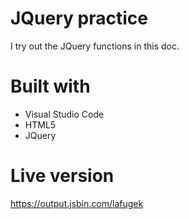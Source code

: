 # JQuery practice

I try out the JQuery functions in this doc.

# Built with

- Visual Studio Code
- HTML5
- JQuery

# Live version
https://output.jsbin.com/lafugek


